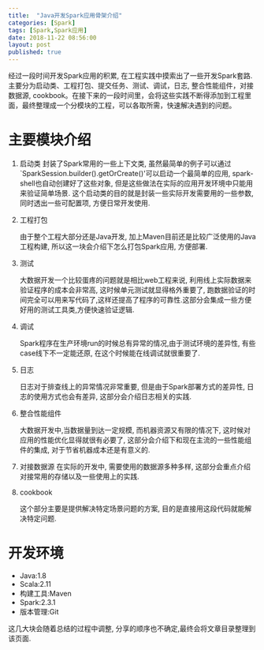 ```yaml
---
title:  "Java开发Spark应用骨架介绍"
categories: [Spark]
tags: [Spark,Spark应用]
date: 2018-11-22 08:56:00
layout: post
published: true
---
```


经过一段时间开发Spark应用的积累, 在工程实践中摸索出了一些开发Spark套路. 主要分为启动类、工程打包、提交任务、测试、调试，日志, 整合性能组件，对接数据源, cookbook。在接下来的一段时间里，会将这些实践不断得添加到工程里面，最终整理成一个分模块的工程，可以各取所需，快速解决遇到的问题。

# 主要模块介绍
1. 启动类
    封装了Spark常用的一些上下文类, 虽然最简单的例子可以通过`SparkSession.builder().getOrCreate()'可以启动一个最简单的应用, spark-shell也自动创建好了这些对象, 但是这些做法在实际的应用开发环境中只能用来验证简单场景. 这个启动类的目的就是封装一些实际开发需要用的一些参数, 同时透出一些可配置项, 方便日常开发使用.

2. 工程打包

    由于整个工程大部分还是Java开发, 加上Maven目前还是比较广泛使用的Java工程构建, 所以这一块会介绍下怎么打包Spark应用, 方便部署.

3. 测试

    大数据开发一个比较蛋疼的问题就是相比web工程来说, 利用线上实际数据来验证程序的成本会非常高, 这时候单元测试就显得格外重要了, 跑数据验证的时间完全可以用来写代码了,这样还提高了程序的可靠性.这部分会集成一些方便好用的测试工具类,方便快速验证逻辑.

4. 调试

    Spark程序在生产环境run的时候总有异常的情况,由于测试环境的差异性, 有些case线下不一定能还原, 在这个时候能在线调试就很重要了.

5. 日志
    
    日志对于排查线上的异常情况非常重要, 但是由于Spark部署方式的差异性, 日志的使用方式也会有差异, 这部分会介绍日志相关的实践.
    
6. 整合性能组件

    大数据开发中,当数据量到达一定规模, 而机器资源又有限的情况下, 这时候对应用的性能优化显得就很有必要了, 这部分会介绍下和现在主流的一些性能组件的集成, 对于节省机器成本还是有意义的.
    
7. 对接数据源
    在实际的开发中, 需要使用的数据源多种多样, 这部分会重点介绍对接常用的存储以及一些使用上的实践.
    
8. cookbook

   这个部分主要是提供解决特定场景问题的方案, 目的是直接用这段代码就能解决特定问题.
   
# 开发环境
* Java:1.8
* Scala:2.11
* 构建工具:Maven
* Spark:2.3.1
* 版本管理:Git
   
这几大块会随着总结的过程中调整, 分享的顺序也不确定,最终会将文章目录整理到该页面.
